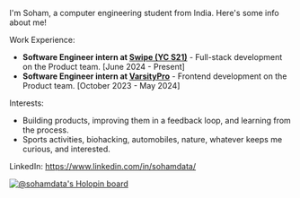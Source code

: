 I'm Soham, a computer engineering student from India. Here's some info about me!

Work Experience:
- **Software Engineer intern at [Swipe (YC S21)](https://getswipe.in/)** - Full-stack development on the Product team. [June 2024 - Present]
- **Software Engineer intern at [VarsityPro](https://varsitypro.club/)** - Frontend development on the Product team. [October 2023 - May 2024]

Interests:
- Building products, improving them in a feedback loop, and learning from the process.
- Sports activities, biohacking, automobiles, nature, whatever keeps me curious, and interested.
  
LinkedIn: https://www.linkedin.com/in/sohamdata/


[![@sohamdata's Holopin board](https://holopin.me/sohamdata)](https://holopin.io/@sohamdata)
